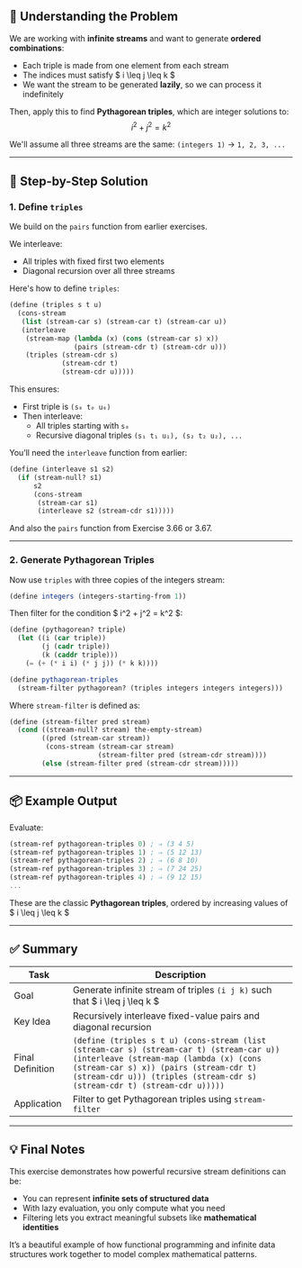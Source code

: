 ## 🧠 Understanding the Problem

We are working with **infinite streams** and want to generate **ordered combinations**:

- Each triple is made from one element from each stream
- The indices must satisfy $ i \leq j \leq k $
- We want the stream to be generated **lazily**, so we can process it indefinitely

Then, apply this to find **Pythagorean triples**, which are integer solutions to:
$$
i^2 + j^2 = k^2
$$

We'll assume all three streams are the same: `(integers 1)` → `1, 2, 3, ...`

---

## 🔧 Step-by-Step Solution

### 1. **Define `triples`**

We build on the `pairs` function from earlier exercises.

We interleave:
- All triples with fixed first two elements
- Diagonal recursion over all three streams

Here's how to define `triples`:

```scheme
(define (triples s t u)
  (cons-stream
   (list (stream-car s) (stream-car t) (stream-car u))
   (interleave
    (stream-map (lambda (x) (cons (stream-car s) x))
                (pairs (stream-cdr t) (stream-cdr u)))
    (triples (stream-cdr s)
             (stream-cdr t)
             (stream-cdr u)))))
```

This ensures:
- First triple is `(s₀ t₀ u₀)`
- Then interleave:
  - All triples starting with `s₀`
  - Recursive diagonal triples `(s₁ t₁ u₁), (s₂ t₂ u₂), ...`

You’ll need the `interleave` function from earlier:

```scheme
(define (interleave s1 s2)
  (if (stream-null? s1)
      s2
      (cons-stream
       (stream-car s1)
       (interleave s2 (stream-cdr s1)))))
```

And also the `pairs` function from Exercise 3.66 or 3.67.

---

### 2. **Generate Pythagorean Triples**

Now use `triples` with three copies of the integers stream:

```scheme
(define integers (integers-starting-from 1))
```

Then filter for the condition $ i^2 + j^2 = k^2 $:

```scheme
(define (pythagorean? triple)
  (let ((i (car triple))
        (j (cadr triple))
        (k (caddr triple)))
    (= (+ (* i i) (* j j)) (* k k))))

(define pythagorean-triples
  (stream-filter pythagorean? (triples integers integers integers)))
```

Where `stream-filter` is defined as:

```scheme
(define (stream-filter pred stream)
  (cond ((stream-null? stream) the-empty-stream)
        ((pred (stream-car stream))
         (cons-stream (stream-car stream)
                      (stream-filter pred (stream-cdr stream))))
        (else (stream-filter pred (stream-cdr stream)))))
```

---

## 📦 Example Output

Evaluate:

```scheme
(stream-ref pythagorean-triples 0) ; ⇒ (3 4 5)
(stream-ref pythagorean-triples 1) ; ⇒ (5 12 13)
(stream-ref pythagorean-triples 2) ; ⇒ (6 8 10)
(stream-ref pythagorean-triples 3) ; ⇒ (7 24 25)
(stream-ref pythagorean-triples 4) ; ⇒ (9 12 15)
...
```

These are the classic **Pythagorean triples**, ordered by increasing values of $ i \leq j \leq k $

---

## ✅ Summary

| Task | Description |
|------|-------------|
| Goal | Generate infinite stream of triples `(i j k)` such that $ i \leq j \leq k $ |
| Key Idea | Recursively interleave fixed-value pairs and diagonal recursion |
| Final Definition | ```(define (triples s t u) (cons-stream (list (stream-car s) (stream-car t) (stream-car u)) (interleave (stream-map (lambda (x) (cons (stream-car s) x)) (pairs (stream-cdr t) (stream-cdr u))) (triples (stream-cdr s) (stream-cdr t) (stream-cdr u)))))``` |
| Application | Filter to get Pythagorean triples using `stream-filter` |

---

## 💡 Final Notes

This exercise demonstrates how powerful recursive stream definitions can be:
- You can represent **infinite sets of structured data**
- With lazy evaluation, you only compute what you need
- Filtering lets you extract meaningful subsets like **mathematical identities**

It’s a beautiful example of how functional programming and infinite data structures work together to model complex mathematical patterns.
